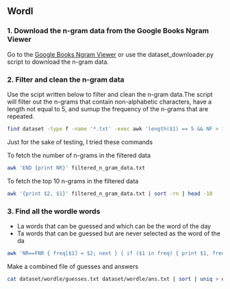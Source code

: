 ## Wordl

### 1. Download the n-gram data from the Google Books Ngram Viewer

Go to the [Google Books Ngram Viewer](https://books.google.com/ngrams) or use the dataset_downloader.py script to download the n-gram data.

### 2. Filter and clean the n-gram data

Use the scipt written below to filter and clean the n-gram data.The script will filter out the n-grams that contain non-alphabetic characters, have a length not equal to 5, and sumup the frequency of the n-grams that are repeated.

```bash
find dataset -type f -name '*.txt' -exec awk 'length($1) == 5 && NF > 1 {sums[$1] += $2} END {for (word in sums) print word, sums[word]}' {} + | sort > filtered_n_gram_data.txt
```

Just for the sake of testing, I tried these commands

To fetch the number of n-grams in the filtered data

```bash
awk 'END {print NR}' filtered_n_gram_data.txt
```

To fetch the top 10 n-grams in the filtered data

```bash
awk '{print $2, $1}' filtered_n_gram_data.txt | sort -rn | head -10
```

### 3. Find all the wordle words

- La words that can be guessed and which can be the word of the day
- Ta words that can be guessed but are never selected as the word of the da

```bash
awk 'NR==FNR { freq[$1] = $2; next } { if ($1 in freq) { print $1, freq[$1] } else { print $1, "1" } }' dataset/filtered_n_gram_data.txt dataset/combined_ans_guess.txt > dataset/wordle_words_x_n_gram.txt
```

Make a combined file of guesses and answers

```bash
cat dataset/wordle/guesses.txt dataset/wordle/ans.txt | sort | uniq > dataset/wordle/combined_ans_guess.txt
```
